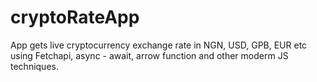 # cryptoRateApp
App gets live cryptocurrency exchange rate in NGN, USD, GPB, EUR etc
using Fetchapi, async - await, arrow function and other moderm JS techniques.
